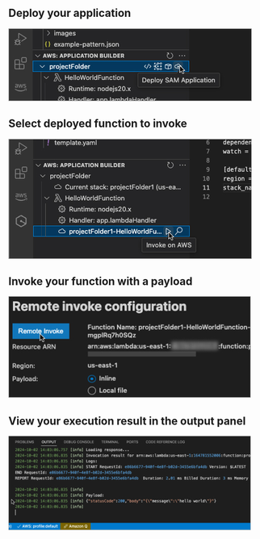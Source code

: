 <h2 id="deploy-your-application">Deploy your application</h2>
<img src="RemoteLoopResource/walkthrough-remote-1.jpg" alt="Click Deploy SAM Application button in Appbuilder Sidebar on project node">
<br>
<h2 id="select-deployed-function-to-invoke">Select deployed function to invoke</h2>
<img src="RemoteLoopResource/walkthrough-remote-2.jpg" alt="click Invoke in the cloud button in AppBuilder Sidebar on cloud function resource node">
<br>
<h2 id="invoke-your-function-with-a-payload">Invoke your function with a payload</h2>
<img src="RemoteLoopResource/walkthrough-remote-3.jpg" alt="add a payload and click invoke button in remote invoke panel">
<br>
<h2 id="view-your-execution-result-in-the-output-panel">View your execution result in the output panel</h2>
<img src="RemoteLoopResource/walkthrough-remote-4.jpg" alt="View your execution result in the output panel">
